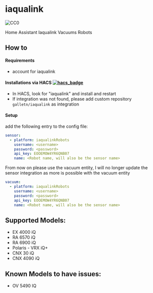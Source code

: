 # iaqualink

![CC0](https://logovtor.com/wp-content/uploads/2020/10/iaqualink-logo-vector.png)

Home Assistant Iaqualink Vacuums Robots

## How to

#### Requirements

- account for iaqualink

#### Installations via HACS [![hacs_badge](https://img.shields.io/badge/HACS-Custom-41BDF5.svg)](https://github.com/hacs/integration)

- In HACS, look for "iaqualink" and install and restart
- If integration was not found, please add custom repository `galletn/iaqualink` as integration

#### Setup

add the following entry to the config file:

```yaml
sensor:
  - platform: iaqualinkRobots
    username: <username>
    password: <password>
    api_key: EOOEMOW4YR6QNB07
    name: <Robot name, will also be the sensor name>
```

From now on please use the vacuum entity, I will no longer update the sensor integration as more is possible with the vacuum entity

```yaml
vacuum:
  - platform: iaqualinkRobots
    username: <username>
    password: <password>
    api_key: EOOEMOW4YR6QNB07
    name: <Robot name, will also be the sensor name>
```


## Supported Models:

- EX 4000 iQ
- RA 6570 iQ
- RA 6900 iQ
- Polaris - VRX iQ+
- CNX 30 iQ
- CNX 4090 iQ

## Known Models to have issues:

- OV 5490 IQ

